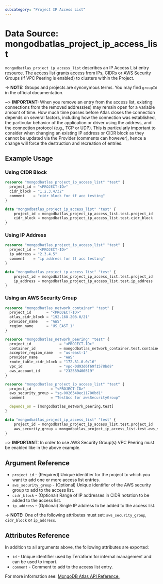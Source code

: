```yaml
---
subcategory: "Project IP Access List"
---
```


# Data Source: mongodbatlas_project_ip_access_list

`mongodbatlas_project_ip_access_list` describes an IP Access List entry resource. The access list grants access from IPs, CIDRs or AWS Security Groups (if VPC Peering is enabled) to clusters within the Project.

-> **NOTE:** Groups and projects are synonymous terms. You may find `groupId` in the official documentation.

~> **IMPORTANT:**
When you remove an entry from the access list, existing connections from the removed address(es) may remain open for a variable amount of time. How much time passes before Atlas closes the connection depends on several factors, including how the connection was established, the particular behavior of the application or driver using the address, and the connection protocol (e.g., TCP or UDP). This is particularly important to consider when changing an existing IP address or CIDR block as they cannot be updated via the Provider (comments can however), hence a change will force the destruction and recreation of entries.   


## Example Usage

### Using CIDR Block
```terraform
resource "mongodbatlas_project_ip_access_list" "test" {
  project_id = "<PROJECT-ID>"
  cidr_block = "1.2.3.4/32"
  comment    = "cidr block for tf acc testing"
}

data "mongodbatlas_project_ip_access_list" "test" {
	project_id = mongodbatlas_project_ip_access_list.test.project_id
	cidr_block = mongodbatlas_project_ip_access_list.test.cidr_block
}
```

### Using IP Address
```terraform
resource "mongodbatlas_project_ip_access_list" "test" {
  project_id = "<PROJECT-ID>"
  ip_address = "2.3.4.5"
  comment    = "ip address for tf acc testing"
}

data "mongodbatlas_project_ip_access_list" "test" {
	project_id = mongodbatlas_project_ip_access_list.test.project_id
	ip_address = mongodbatlas_project_ip_access_list.test.ip_address
}
```

### Using an AWS Security Group
```terraform
resource "mongodbatlas_network_container" "test" {
  project_id       = "<PROJECT-ID>"
  atlas_cidr_block = "192.168.208.0/21"
  provider_name    = "AWS"
  region_name      = "US_EAST_1"
}

resource "mongodbatlas_network_peering" "test" {
  project_id             = "<PROJECT-ID>"
  container_id           = mongodbatlas_network_container.test.container_id
  accepter_region_name   = "us-east-1"
  provider_name          = "AWS"
  route_table_cidr_block = "172.31.0.0/16"
  vpc_id                 = "vpc-0d93d6f69f1578bd8"
  aws_account_id         = "232589400519"
}

resource "mongodbatlas_project_ip_access_list" "test" {
  project_id         = "<PROJECT-ID>"
  aws_security_group = "sg-0026348ec11780bd1"
  comment            = "TestAcc for awsSecurityGroup"

  depends_on = [mongodbatlas_network_peering.test]
}

data "mongodbatlas_project_ip_access_list" "test" {
	project_id = mongodbatlas_project_ip_access_list.test.project_id
	aws_security_group = mongodbatlas_project_ip_access_list.test.aws_security_group
}
```

~> **IMPORTANT:** In order to use AWS Security Group(s) VPC Peering must be enabled like in the above example.

## Argument Reference

* `project_id` - (Required) Unique identifier for the project to which you want to add one or more access list entries.
* `aws_security_group` - (Optional) Unique identifier of the AWS security group to add to the access list.
* `cidr_block` - (Optional) Range of IP addresses in CIDR notation to be added to the access list.
* `ip_address` - (Optional) Single IP address to be added to the access list.

-> **NOTE:** One of the following attributes must set:  `aws_security_group`, `cidr_block`  or `ip_address`.

## Attributes Reference

In addition to all arguments above, the following attributes are exported:

* `id` - Unique identifier used by Terraform for internal management and can be used to import.
* `comment` - Comment to add to the access list entry.

For more information see: [MongoDB Atlas API Reference.](https://docs.atlas.mongodb.com/reference/api/access-lists/)
